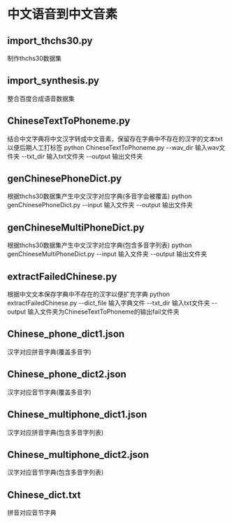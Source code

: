 # 中文语音到中文音素

## import_thchs30.py
制作thchs30数据集

## import_synthesis.py
整合百度合成语音数据集

## ChineseTextToPhoneme.py
结合中文字典将中文汉字转成中文音素，保留存在字典中不存在的汉字的文本txt以便后期人工打标签
python ChineseTextToPhoneme.py --wav_dir 输入wav文件夹 --txt_dir 输入txt文件夹 --output 输出文件夹

## genChinesePhoneDict.py
根据thchs30数据集产生中文汉字对应字典(多音字会被覆盖)
python genChinesePhoneDict.py --input 输入文件夹 --output 输出文件夹

## genChineseMultiPhoneDict.py
根据thchs30数据集产生中文汉字对应字典(包含多音字列表)
python genChineseMultiPhoneDict.py --input 输入文件夹 --output 输出文件夹

## extractFailedChinese.py
根据中文文本保存字典中不存在的汉字以便扩充字典 
python extractFailedChinese.py --dict_file 输入字典文件 --txt_dir 输入txt文件夹 --output 输入文件夹为ChineseTextToPhoneme的输出fail文件夹

## Chinese_phone_dict1.json
汉字对应拼音字典(覆盖多音字)

## Chinese_phone_dict2.json
汉字对应音节字典(覆盖多音字)

## Chinese_multiphone_dict1.json
汉字对应拼音字典(包含多音字列表)

## Chinese_multiphone_dict2.json
汉字对应音节字典(包含多音字列表)

## Chinese_dict.txt
拼音对应音节字典